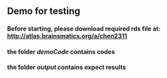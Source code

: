 ## Demo for testing
#### Before starting, please download required rds file at: http://atlas.brainsmatics.org/a/chen2311 
#### the folder *demoCode* contains codes
#### the folder *output* contains expect results
